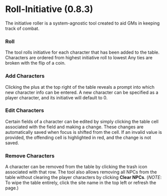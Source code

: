 # Roll-Initiative (0.8.3)
The initiative roller is a system-agnostic tool created to aid GMs in keeping track of combat.

### Roll
The tool rolls initiative for each character that has been added to the table. Characters are ordered from highest initiative roll to lowest Any ties are broken with the flip of a coin.

### Add Characters
Clicking the plus at the top right of the table reveals a prompt into which new character info can be entered. A new character can be specified as a player character, and its initiative will default to 0.

### Edit Characters
Certain fields of a character can be edited by simply clicking the table cell associated with the field and making a change. These changes are automatically saved when focus is shifted from the cell. If an invalid value is provided, the offending cell is highlighted in red, and the change is not saved.

### Remove Characters
A character can be removed from the table by clicking the trash icon associated with that row. The tool also allows removing all NPCs from the table without clearing the player characters by clicking **Clear NPCs**. (*NOTE*: To wipe the table entirely, click the site name in the top left or refresh the page.)
